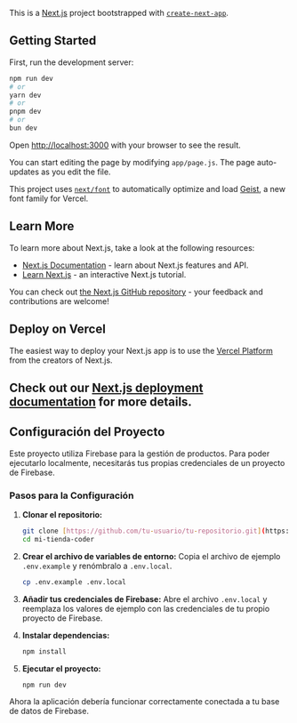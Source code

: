 This is a [Next.js](https://nextjs.org) project bootstrapped with [`create-next-app`](https://nextjs.org/docs/app/api-reference/cli/create-next-app).

## Getting Started

First, run the development server:

```bash
npm run dev
# or
yarn dev
# or
pnpm dev
# or
bun dev
```

Open [http://localhost:3000](http://localhost:3000) with your browser to see the result.

You can start editing the page by modifying `app/page.js`. The page auto-updates as you edit the file.

This project uses [`next/font`](https://nextjs.org/docs/app/building-your-application/optimizing/fonts) to automatically optimize and load [Geist](https://vercel.com/font), a new font family for Vercel.

## Learn More

To learn more about Next.js, take a look at the following resources:

- [Next.js Documentation](https://nextjs.org/docs) - learn about Next.js features and API.
- [Learn Next.js](https://nextjs.org/learn) - an interactive Next.js tutorial.

You can check out [the Next.js GitHub repository](https://github.com/vercel/next.js) - your feedback and contributions are welcome!

## Deploy on Vercel

The easiest way to deploy your Next.js app is to use the [Vercel Platform](https://vercel.com/new?utm_medium=default-template&filter=next.js&utm_source=create-next-app&utm_campaign=create-next-app-readme) from the creators of Next.js.

Check out our [Next.js deployment documentation](https://nextjs.org/docs/app/building-your-application/deploying) for more details.
---

## Configuración del Proyecto

Este proyecto utiliza Firebase para la gestión de productos. Para poder ejecutarlo localmente, necesitarás tus propias credenciales de un proyecto de Firebase.

### Pasos para la Configuración

1.  **Clonar el repositorio:**
    ```bash
    git clone [https://github.com/tu-usuario/tu-repositorio.git](https://github.com/tu-usuario/tu-repositorio.git)
    cd mi-tienda-coder
    ```

2.  **Crear el archivo de variables de entorno:**
    Copia el archivo de ejemplo `.env.example` y renómbralo a `.env.local`.
    ```bash
    cp .env.example .env.local
    ```

3.  **Añadir tus credenciales de Firebase:**
    Abre el archivo `.env.local` y reemplaza los valores de ejemplo con las credenciales de tu propio proyecto de Firebase.

4.  **Instalar dependencias:**
    ```bash
    npm install
    ```

5.  **Ejecutar el proyecto:**
    ```bash
    npm run dev
    ```

Ahora la aplicación debería funcionar correctamente conectada a tu base de datos de Firebase.